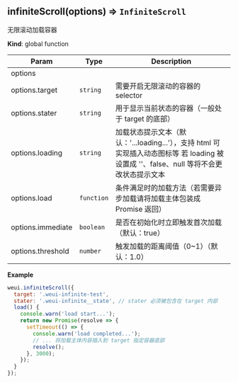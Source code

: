 <a name="infiniteScroll"></a>

## infiniteScroll(options) ⇒ <code>InfiniteScroll</code>
无限滚动加载容器

**Kind**: global function  

| Param | Type | Description |
| --- | --- | --- |
| options |  |  |
| options.target | <code>string</code> | 需要开启无限滚动的容器的 selector |
| options.stater | <code>string</code> | 用于显示当前状态的容器（一般处于 target 的底部） |
| options.loading | <code>string</code> | 加载状态提示文本（默认：'...loading...'），支持 html 可实现插入动态图标等 若 loading 被设置成 ''、false、null 等将不会更改状态提示文本 |
| options.load | <code>function</code> | 条件满足时的加载方法（若需要异步加载请将加载主体包装成 Promise 返回） |
| options.immediate | <code>boolean</code> | 是否在初始化时立即触发首次加载（默认：true） |
| options.threshold | <code>number</code> | 触发加载的距离阈值（0~1）（默认：1.0） |

**Example**  
```js
weui.infiniteScroll({
  target: '.weui-infinite-test',
  stater: '.weui-infinite__state', // stater 必须被包含在 target 内部
  load() {
    console.warn('load start...');
    return new Promise(resolve => {
      setTimeout(() => {
        console.warn('load completed...');
        // ... 将加载主体内容插入到 target 指定容器底部
        resolve();
      }, 3000);
    });
  }
});
```
